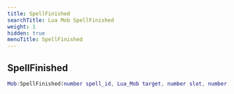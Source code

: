 ```yaml
---
title: SpellFinished
searchTitle: Lua Mob SpellFinished
weight: 1
hidden: true
menuTitle: SpellFinished
---
```

## SpellFinished
```lua
Mob:SpellFinished(number spell_id, Lua_Mob target, number slot, number mana_used, number inventory_slot, number resist_adjust, bool proc); -- bool
```